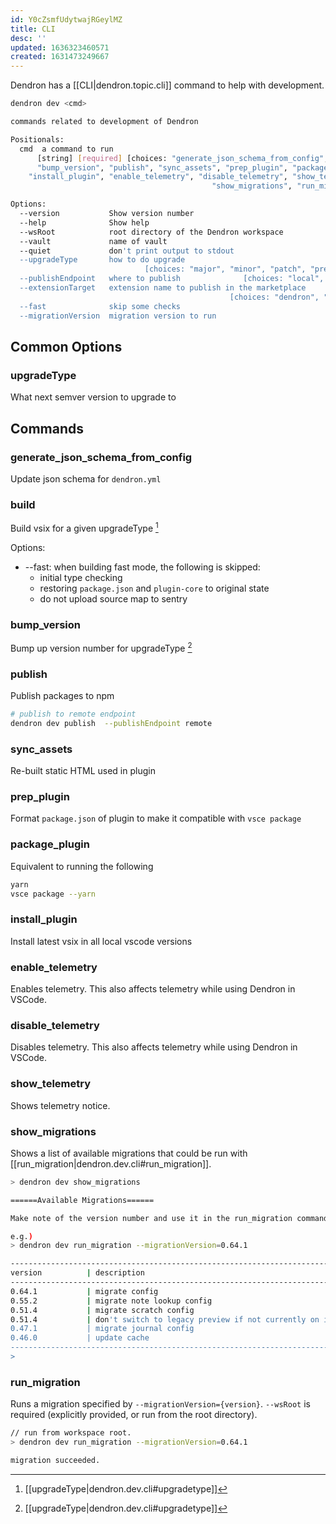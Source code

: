 ```yaml
---
id: Y0cZsmfUdytwajRGeylMZ
title: CLI
desc: ''
updated: 1636323460571
created: 1631473249667
---
```


Dendron has a [[CLI|dendron.topic.cli]] command to help with development.

```sh
dendron dev <cmd>

commands related to development of Dendron

Positionals:
  cmd  a command to run
      [string] [required] [choices: "generate_json_schema_from_config", "build",
      "bump_version", "publish", "sync_assets", "prep_plugin", "package_plugin",
    "install_plugin", "enable_telemetry", "disable_telemetry", "show_telemetry",
                                             "show_migrations", "run_migration"]

Options:
  --version           Show version number                              [boolean]
  --help              Show help                                        [boolean]
  --wsRoot            root directory of the Dendron workspace
  --vault             name of vault
  --quiet             don't print output to stdout
  --upgradeType       how to do upgrade
                              [choices: "major", "minor", "patch", "prerelease"]
  --publishEndpoint   where to publish              [choices: "local", "remote"]
  --extensionTarget   extension name to publish in the marketplace
                                                 [choices: "dendron", "nightly"]
  --fast              skip some checks
  --migrationVersion  migration version to run
```

## Common Options

### upgradeType

What next semver version to upgrade to

## Commands

### generate_json_schema_from_config

Update json schema for `dendron.yml`

### build

Build vsix for a given upgradeType [^upgrade]

Options:
- --fast: when building fast mode, the following is skipped:
  - initial type checking
  - restoring `package.json` and `plugin-core` to original state
  - do not upload source map to sentry

### bump_version

Bump up version number for upgradeType [^upgrade]

### publish

Publish packages to npm

```sh
# publish to remote endpoint
dendron dev publish  --publishEndpoint remote
```

### sync_assets

Re-built static HTML used in plugin

### prep_plugin

Format `package.json` of plugin to make it compatible with `vsce package`


### package_plugin

Equivalent to running the following

```sh
yarn 
vsce package --yarn
```

### install_plugin

Install latest vsix in all local vscode versions

<!-- Citations -->
[^upgrade]: [[upgradeType|dendron.dev.cli#upgradetype]]

### enable_telemetry

Enables telemetry. This also affects telemetry while using Dendron in VSCode.

### disable_telemetry

Disables telemetry. This also affects telemetry while using Dendron in VSCode.

### show_telemetry

Shows telemetry notice.

### show_migrations

Shows a list of available migrations that could be run with [[run_migration|dendron.dev.cli#run_migration]].

```sh
> dendron dev show_migrations

======Available Migrations======

Make note of the version number and use it in the run_migration command

e.g.)
> dendron dev run_migration --migrationVersion=0.64.1

------------------------------------------------------------------------
version          | description
------------------------------------------------------------------------
0.64.1           | migrate config
0.55.2           | migrate note lookup config
0.51.4           | migrate scratch config
0.51.4           | don't switch to legacy preview if not currently on it
0.47.1           | migrate journal config
0.46.0           | update cache
------------------------------------------------------------------------
>
```

### run_migration

Runs a migration specified by `--migrationVersion={version}`.
`--wsRoot` is required (explicitly provided, or run from the root directory).

```sh
// run from workspace root.
> dendron dev run_migration --migrationVersion=0.64.1

migration succeeded.
```